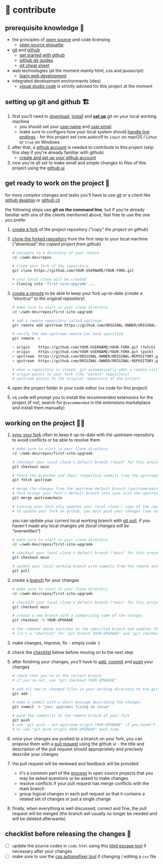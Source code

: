 # 🔬 contribute

## prerequisite knowledge 🚧

- the principles of [open source](https://opensource.org/ "open source initiative homepage") and code licensing
    - [open source etiquette](https://developer.mozilla.org/en-US/docs/MDN/Community/Open_source_etiquette "open source etiquette article on mdn")
- [git](https://git-scm.com/ "git homepage") and [github](https://github.com/ "github homepage")
    - [get started with github](https://docs.github.com/en/get-started "get started github documentation")
    - [github git guides](https://github.com/git-guides "github git guides")
    - [git cheat sheet](https://training.github.com/ "github git cheat sheets")
- web technologies (at the moment mainly html, css and javascript)
    - [learn web development](https://developer.mozilla.org/en-US/docs/Learn "learn web development article on mdn")
- integrated development environments (ides)
    - [visual studio code](https://code.visualstudio.com/ "visual studio code homepage") is strictly advised for this project at the moment

## setting up git and github 🏗️

1. first you'll need to [download](https://git-scm.com/downloads "git downloads"), [install](https://github.com/git-guides/install-git "install git github guide") and **[set up](https://docs.github.com/en/get-started/quickstart/set-up-git "set up git github documentation")** git on your local working machine
    - you should set your [user.name](https://docs.github.com/en/get-started/getting-started-with-git/setting-your-username-in-git "setting your username in git github documentation") and [user.email](https://docs.github.com/en/account-and-profile/setting-up-and-managing-your-personal-account-on-github/managing-email-preferences/setting-your-commit-email-address "setting your commit email address github documentation")
    - make sure to configure how your local system should [handle line endings](https://docs.github.com/en/get-started/getting-started-with-git/configuring-git-to-handle-line-endings "configuring git to handle line endings github documentation") - for this project set core.autocrlf to `input` on macOS / Linux or `true` on Windows
2. after that, a [github account](https://github.com/join "join github") is needed to contribute to this project (skip this step if you're already familiar with github)
    - [create and set up your github account](https://docs.github.com/en/get-started/onboarding/getting-started-with-your-github-account "getting started with your github account github documentation")
3. now you're all set to make *small* and *simple* changes to files of this project using the [github ui](https://docs.github.com/en/repositories/working-with-files/managing-files "working with files github documentation")

## get ready to work on the project 🚦

for *more complex* changes and tasks you'll have to use [git](https://git-scm.com/doc "git documentation") or a client like [github desktop](https://docs.github.com/en/get-started/using-github/github-desktop "github desktop github documentation") or [github cli](https://docs.github.com/en/get-started/using-github/github-cli "github cli github documentation")

the following steps use **git on the command line**, but if you're already familiar with one of the clients mentioned above, feel free to use the one you prefer

1. [create a fork](https://docs.github.com/en/get-started/quickstart/fork-a-repo "fork a repo github documentation") of the project repository (*"copy" the project on github*)

2. [clone the forked repository](https://docs.github.com/en/get-started/quickstart/fork-a-repo#cloning-your-forked-repository "cloning your forked repository github documentation") from the first step to your local machine (*"download" the copied project from github*)

    ```bash
    # navigate to a directory of your choice
    cd ~/web-dev/repos

    # clone your fork of the repository
    git clone https://github.com/YOUR-USERNAME/YOUR-FORK.git

    # your local clone will be created
    > Cloning into 'first-site-upgrade'...
    ```

3. [create a remote](https://docs.github.com/en/get-started/quickstart/fork-a-repo#configuring-git-to-sync-your-fork-with-the-upstream-repository "configuring git to sync your fork github documentation") to be able to keep your fork up-to-date (*create a "shortcut" to the original repository*)

    ```bash
    # make sure to start in your clone directory
    cd ~/web-dev/repos/first-site-upgrade

    # add a remote repository called upstream
    git remote add upstream https://github.com/ORIGINAL-OWNER/ORIGINAL-REPOSITORY.git

    # verify the new upstream remote you have specified
    git remote -v

    > origin    https://github.com/YOUR-USERNAME/YOUR-FORK.git (fetch)
    > origin    https://github.com/YOUR-USERNAME/YOUR-FORK.git (push)
    > upstream  https://github.com/ORIGINAL-OWNER/ORIGINAL-REPOSITORY.git (fetch)
    > upstream  https://github.com/ORIGINAL-OWNER/ORIGINAL-REPOSITORY.git (push)

    # when a repository is cloned, git automatically adds a remote called origin
    # origin points to your fork (the "parent" repository)
    # upstream points to the original repository of the project
    ```

4. open the project folder in your code editor (vs code for this project)

5. vs code will prompt you to install the recommended extensions for the project (if not, search for `@recommended` in the extensions marketplace and install them manually)

## working on the project 👷‍♀️

1. [sync your fork](https://docs.github.com/en/pull-requests/collaborating-with-pull-requests/working-with-forks/syncing-a-fork "syncing a fork github documentation") often to keep it up-to-date with the upstream repository to avoid conflicts or be able to resolve them

    ```bash
    # make sure to start in your clone directory
    cd ~/web-dev/repos/first-site-upgrade

    # checkout your local clone's default branch ("main" for this project)
    git checkout main

    # fetch the branches and their respective commits from the upstream repository
    git fetch upstream

    # merge the changes from the upstream default branch (upstream/main) into your local default branch (origin/main)
    # this brings your fork's default branch into sync with the upstream repository, without losing your local changes
    git merge upstream/main

    # syncing your fork only updates your local clone / copy of the repository
    # to update your fork on github, you must push your changes (see next steps)
    ```

    you can update your current local working branch with [git pull](https://github.com/git-guides/git-pull "git pull github guide"), if you haven't made any local changes yet (*local changes will be "overwritten"*)

    ```bash
    # make sure to start in your clone directory
    cd ~/web-dev/repos/first-site-upgrade

    # checkout your local clone's default branch ("main" for this project)
    git checkout main

    # update your local working branch with commits from the remote and update all remote tracking branches
    git pull
    ```

2. create a [branch](https://git-scm.com/book/en/v2/Git-Branching-Branches-in-a-Nutshell "git branches in a nutshell from the official git book") for your changes

    ```bash
    # make sure to start in your clone directory
    cd ~/web-dev/repos/first-site-upgrade

    # checkout your local clone's default branch ("main" for this project)
    git checkout main

    # create a new branch with a summarizing name of the changes
    git checkout -b YOUR-UPGRADE

    # the command above switches to the specified branch and updates the working directory
    # (it's a "shortcut" for "git branch YOUR-UPGRADE" and "git checkout YOUR-UPGRADE")
    ```

3. make changes, improve, fix - simply code :)

4. check the [checklist](#checklist-before-releasing-the-changes-) below before moving on to the next step

5. after finishing your changes, you'll have to [add](https://github.com/git-guides/git-add "git add github guide"), [commit](https://github.com/git-guides/git-commit "git commit github guide") and [push](https://github.com/git-guides/git-push "git push github guide") your changes

    ```bash
    # check that you're on the correct branch
    # if you're not, use "git checkout YOUR-UPGRADE"

    # add all new or changed files in your working directory to the git staging area (for the commit)
    git add .

    # make a commit with a short message describing the changes
    git commit -m "your upgrades fixing an issue"

    # push the commit(s) to the remote branch of your fork
    git push
    # use "git push --set-upstream origin YOUR-UPGRADE" if you haven't pushed this branch before
    # or use "git push origin YOUR-UPGRADE" each time
    ```

6. once your changes are pushed to a branch on your fork, you can propose them with a [pull request](https://docs.github.com/en/pull-requests/collaborating-with-pull-requests/proposing-changes-to-your-work-with-pull-requests/creating-a-pull-request "creating a pull request github documentation") using the github ui - the title and description of the pull request should appropriately and precisely describe your changes

7. the pull request will be reviewed and feedback will be provided
    - it's a common part of the [process](https://docs.github.com/en/get-started/quickstart/github-flow "github flow github documentation") in open source projects that you may be asked questions or be asked to make changes
    - resolve conflicts if your pull request has merge conflicts with the main branch
    - group logical changes in each pull request so that it contains a related set of changes or just a single change

8. finally, when everything is well discussed, correct and fine, the pull request will be merged (the branch will usually no longer be needed and will be deleted afterwards)

## checklist before releasing the changes 🦺

- [ ] update the source codes in `code.html` using this [html escape tool](https://codebeautify.org/html-escape-unescape "codebeautify html escape / unescape tool") if necessary after your changes
- [ ] make sure to use the [css autoprefixer tool](https://autoprefixer.github.io/ "css autoprefixer online tool") if changing / editing a `css` file
